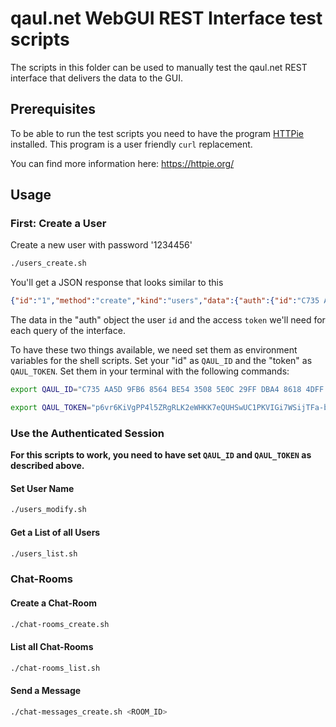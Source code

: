 # qaul.net WebGUI REST Interface test scripts

The scripts in this folder can be used to manually test the 
qaul.net REST interface that delivers the data to the GUI.

## Prerequisites

To be able to run the test scripts you need to have the program
[HTTPie](https://httpie.org/) installed. This program is a user friendly `curl` 
replacement.

You can find more information here: https://httpie.org/

## Usage

### First: Create a User

Create a new user with password '1234456'

```bash
./users_create.sh
```

You'll get a JSON response that looks similar to this

```json
{"id":"1","method":"create","kind":"users","data":{"auth":{"id":"C735 AA5D 9FB6 8564 BE54 3508 5E0C 29FF DBA4 8618 4DFF 3525 AC54 DF45 F22A 75BB","token":"p6vr6KiVgPP4l5ZRgRLK2eWHKK7eQUHSwUC1PKVIGi7WSijTFa-bvn31ukGYHeQSBC7YOTuCYkjLqHbCyf7SZUqKdacpDVLCSc9TZY-rqyXXFeOaaB1xFtVIaVrZHS1IVHqEz3H94YDif3z7Z7JNdgMGPS_iU-AfIQ33FdPAgKfhFpLThjh98tWub4GME958fCeNDPwk-2PsMcPQEOsV4jc7N12PNE91OGdAEmj5v5XF1NLHwA-voYMuK4aM8-WXHkOLqG1ucCTuojoGJ1vrc4K5dNSesSSt8qMZH1qKPN__DDNWfdGg_-pjltIUJ_FhYoX-9lX9yntrJgTPAQI5FQ=="}}}
```

The data in the "auth" object the user `id` and the access `token` we'll need for each query of the interface. 

To have these two things available, we need set them as environment variables for the shell scripts. Set your "id" as `QAUL_ID` and the "token" as `QAUL_TOKEN`. Set them in your terminal with the following commands:

```bash
export QAUL_ID="C735 AA5D 9FB6 8564 BE54 3508 5E0C 29FF DBA4 8618 4DFF 3525 AC54 DF45 F22A 75BB"

export QAUL_TOKEN="p6vr6KiVgPP4l5ZRgRLK2eWHKK7eQUHSwUC1PKVIGi7WSijTFa-bvn31ukGYHeQSBC7YOTuCYkjLqHbCyf7SZUqKdacpDVLCSc9TZY-rqyXXFeOaaB1xFtVIaVrZHS1IVHqEz3H94YDif3z7Z7JNdgMGPS_iU-AfIQ33FdPAgKfhFpLThjh98tWub4GME958fCeNDPwk-2PsMcPQEOsV4jc7N12PNE91OGdAEmj5v5XF1NLHwA-voYMuK4aM8-WXHkOLqG1ucCTuojoGJ1vrc4K5dNSesSSt8qMZH1qKPN__DDNWfdGg_-pjltIUJ_FhYoX-9lX9yntrJgTPAQI5FQ=="
```

### Use the Authenticated Session

**For this scripts to work, you need to have set `QAUL_ID` and `QAUL_TOKEN` as described above.**

#### Set User Name

```bash
./users_modify.sh
```

#### Get a List of all Users

```bash
./users_list.sh
```

### Chat-Rooms

#### Create a Chat-Room

```bash
./chat-rooms_create.sh
```

#### List all Chat-Rooms

```bash
./chat-rooms_list.sh
```

#### Send a Message

```bash
./chat-messages_create.sh <ROOM_ID>
```
